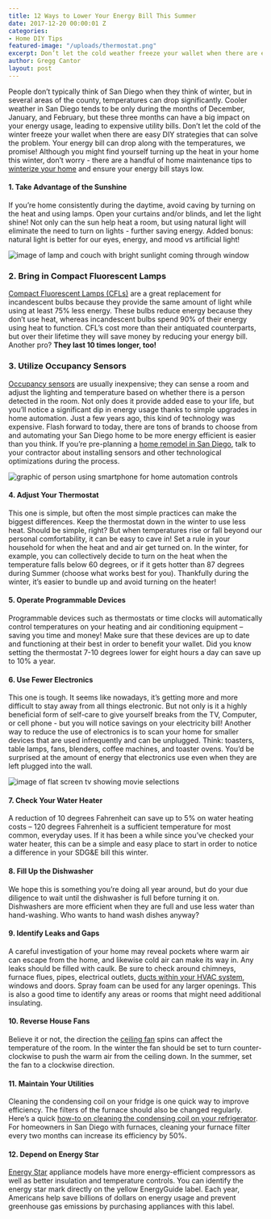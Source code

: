 ```yaml
---
title: 12 Ways to Lower Your Energy Bill This Summer
date: 2017-12-20 00:00:01 Z
categories:
- Home DIY Tips
featured-image: "/uploads/thermostat.png"
excerpt: Don’t let the cold weather freeze your wallet when there are easy DIY tips that can save you money! Here are 12 ways to lower your energy bills this winter.
author: Gregg Cantor
layout: post
---
```


People don’t typically think of San Diego when they think of winter, but in several areas of the county, temperatures can drop significantly. Cooler weather in San Diego tends to be only during the months of December, January, and February, but these three months can have a big impact on your energy usage, leading to expensive utility bills. Don’t let the cold of the winter freeze your wallet when there are easy DIY strategies that can solve the problem. Your energy bill can drop along with the temperatures, we promise! Although you might find yourself turning up the heat in your home this winter, don’t worry - there are a handful of home maintenance tips to [winterize your home](/tips-to-winterize-your-home/) and ensure your energy bill stays low.

#### 1. Take Advantage of the Sunshine

If you’re home consistently during the daytime, avoid caving by turning on the heat and using lamps. Open your curtains and/or blinds, and let the light shine! Not only can the sun help heat a room, but using natural light will eliminate the need to turn on lights - further saving energy. Added bonus: natural light is better for our eyes, energy, and mood vs artificial light!

![image of lamp and couch with bright sunlight coming through window](/uploads/take-advantage-of-sunlight.jpg "Take Advantage of Precious Winter Sunlight")

### 2. Bring in Compact Fluorescent Lamps

[Compact Fluorescent Lamps (CFLs)](https://www.1000bulbs.com/category/cfl-bulbs/) are a great replacement for incandescent bulbs because they provide the same amount of light while using at least 75% less energy. These bulbs reduce energy because they don’t use heat, whereas incandescent bulbs spend 90% of their energy using heat to function. CFL’s cost more than their antiquated counterparts, but over their lifetime they will save money by reducing your energy bill. Another pro? **They last 10 times longer, too!**

### 3. Utilize Occupancy Sensors

[Occupancy sensors](https://www.lowes.com/pl/Lighting-controls-Light-switches-dimmers-Electrical/4294398477) are usually inexpensive; they can sense a room and adjust the lighting and temperature based on whether there is a person detected in the room. Not only does it provide added ease to your life, but you’ll notice a significant dip in energy usage thanks to simple upgrades in home automation. Just a few years ago, this kind of technology was expensive. Flash forward to today, there are tons of brands to choose from and automating your San Diego home to be more energy efficient is easier than you think. If you’re pre-planning a [home remodel in San Diego](/san-diego-home-remodel-services), talk to your contractor about installing sensors and other technological optimizations during the process.

![graphic of person using smartphone for home automation controls](/uploads/smart-home-automation.jpg "Home Automation Can Help Reduce Energy Usage")

#### 4. Adjust Your Thermostat

This one is simple, but often the most simple practices can make the biggest differences. Keep the thermostat down in the winter to use less heat. Should be simple, right? But when temperatures rise or fall beyond our personal comfortability, it can be easy to cave in! Set a rule in your household for when the heat and and air get turned on. In the winter, for example, you can collectively decide to turn on the heat when the temperature falls below 60 degrees, or if it gets hotter than 87 degrees during Summer (choose what works best for you). Thankfully during the winter, it’s easier to bundle up and avoid turning on the heater!

#### 5. Operate Programmable Devices

Programmable devices such as thermostats or time clocks will automatically control temperatures on your heating and air conditioning equipment – saving you time and money! Make sure that these devices are up to date and functioning at their best in order to benefit your wallet. Did you know setting the thermostat 7-10 degrees lower for eight hours a day can save up to 10% a year.

#### 6. Use Fewer Electronics

This one is tough. It seems like nowadays, it’s getting more and more difficult to stay away from all things electronic. But not only is it a highly beneficial form of self-care to give yourself breaks from the TV, Computer, or cell phone - but you will notice savings on your electricity bill! Another way to reduce the use of electronics is to scan your home for smaller devices that are used infrequently and can be unplugged. Think: toasters, table lamps, fans, blenders, coffee machines, and toaster ovens. You’d be surprised at the amount of energy that electronics use even when they are left plugged into the wall.

![image of flat screen tv showing movie selections](/uploads/use-fewer-electronics.jpg "Reduce Electronic Usage this Winter")

#### 7. Check Your Water Heater

A reduction of 10 degrees Fahrenheit can save up to 5% on water heating costs – 120 degrees Fahrenheit is a sufficient temperature for most common, everyday uses. If it has been a while since you’ve checked your water heater, this can be a simple and easy place to start in order to notice a difference in your SDG&E bill this winter.

#### 8. Fill Up the Dishwasher

We hope this is something you’re doing all year around, but do your due diligence to wait until the dishwasher is full before turning it on. Dishwashers are more efficient when they are full and use less water than hand-washing. Who wants to hand wash dishes anyway?

#### 9. Identify Leaks and Gaps

A careful investigation of your home may reveal pockets where warm air can escape from the home, and likewise cold air can make its way in. Any leaks should be filled with caulk. Be sure to check around chimneys, furnace flues, pipes, electrical outlets, [ducts within your HVAC system](/battle-of-the-tape-duct-mastic-vs-foil-tape/), windows and doors. Spray foam can be used for any larger openings. This is also a good time to identify any areas or rooms that might need additional insulating.

#### 10. Reverse House Fans

Believe it or not, the direction the [ceiling fan](https://murraylampert.com/save-on-your-energy-cost-with-ceiling-fans/) spins can affect the temperature of the room. In the winter the fan should be set to turn counter-clockwise to push the warm air from the ceiling down. In the summer, set the fan to a clockwise direction.

#### 11. Maintain Your Utilities

Cleaning the condensing coil on your fridge is one quick way to improve efficiency. The filters of the furnace should also be changed regularly. Here’s a quick [how-to on cleaning the condensing coil on your refrigerator](http://products.geappliances.com/appliance/gea-support-search-content?contentId=16266). For homeowners in San Diego with furnaces, cleaning your furnace filter every two months can increase its efficiency by 50%.

#### 12. Depend on Energy Star

[Energy Star](https://www.energystar.gov/) appliance models have more energy-efficient compressors as well as better insulation and temperature controls. You can identify the energy star mark directly on the yellow EnergyGuide label. Each year, Americans help save billions of dollars on energy usage and prevent greenhouse gas emissions by purchasing appliances with this label.
